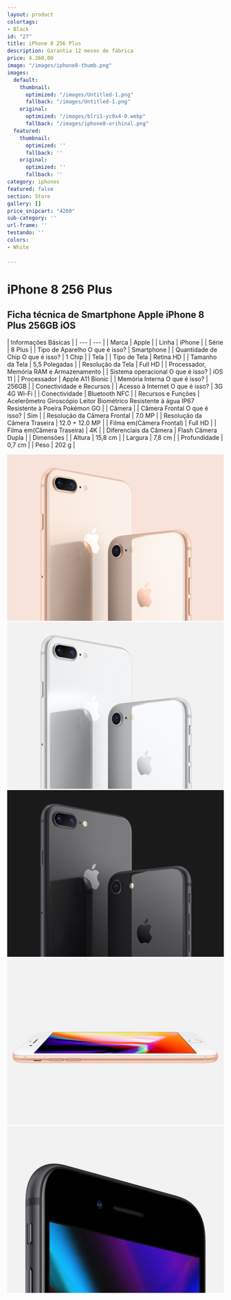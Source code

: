 ```yaml
---
layout: product
colortags:
- Black
id: "27"
title: iPhone 8 256 Plus
description: Garantia 12 meses de fábrica
price: 4.260,00
image: "/images/iphone8-thumb.png"
images:
  default:
    thumbnail:
      optimized: "/images/Untitled-1.png"
      fallback: "/images/Untitled-1.png"
    original:
      optimized: "/images/blri1-yc0x4-0.webp"
      fallback: "/images/iphone8-orihinal.png"
  featured:
    thumbnail:
      optimized: ''
      fallback: ''
    original:
      optimized: ''
      fallback: ''
category: iphones
featured: false
section: Store
gallery: []
price_snipcart: "4260"
sub-category: ''
url-frame: ''
testando: ''
colors:
- White

---
```

# iPhone 8 256 Plus

## Ficha técnica de Smartphone Apple iPhone 8 Plus 256GB iOS

| Informações Básicas |
| --- | --- |
| Marca | Apple |
| Linha | iPhone |
| Série | 8 Plus |
| Tipo de Aparelho O que é isso? | Smartphone |
| Quantidade de Chip O que é isso? | 1 Chip |
| Tela |
| Tipo de Tela | Retina HD |
| Tamanho da Tela | 5,5 Polegadas |
| Resolução da Tela | Full HD |
| Processador, Memória RAM e Armazenamento |
| Sistema operacional O que é isso? | iOS 11 |
| Processador | Apple A11 Bionic |
| Memória Interna O que é isso? | 256GB |
| Conectividade e Recursos |
| Acesso à Internet O que é isso? | 3G 4G Wi-Fi |
| Conectividade | Bluetooth NFC |
| Recursos e Funções | Acelerômetro Giroscópio Leitor Biométrico Resistente à água IP67 Resistente à Poeira Pokémon GO |
| Câmera |
| Câmera Frontal O que é isso? | Sim |
| Resolução da Câmera Frontal | 7.0 MP |
| Resolução da Câmera Traseira | 12.0 + 12.0 MP |
| Filma em(Câmera Frontal) | Full HD |
| Filma em(Câmera Traseira) | 4K |
| Diferenciais da Câmera | Flash Câmera Dupla |
| Dimensões |
| Altura | 15,8 cm |
| Largura | 7,8 cm |
| Profundidade | 0,7 cm |
| Peso | 202 g |

![iPhone 8 256 Plus](/images/iphone8-gallery1-2017.jpeg)![iPhone 8 256 Plus](/images/iphone8-gallery2-2017.jpeg)![iPhone 8 256 Plus](/images/iphone8-gallery3-2017.jpeg)![iPhone 8 256 Plus](/images/iphone8-gallery4-2017.jpeg)![iPhone 8 256 Plus](/images/iphone8-gallery5-2017.jpeg)